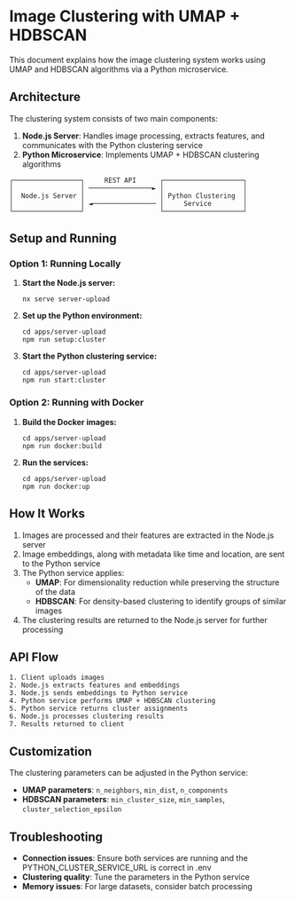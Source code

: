 # Image Clustering with UMAP + HDBSCAN

This document explains how the image clustering system works using UMAP and HDBSCAN algorithms via a Python microservice.

## Architecture

The clustering system consists of two main components:

1. **Node.js Server**: Handles image processing, extracts features, and communicates with the Python clustering service
2. **Python Microservice**: Implements UMAP + HDBSCAN clustering algorithms

```
┌─────────────────┐     REST API      ┌────────────────────┐
│                 │ ────────────────► │                    │
│  Node.js Server │                   │ Python Clustering  │
│                 │ ◄──────────────── │     Service        │
└─────────────────┘                   └────────────────────┘
```

## Setup and Running

### Option 1: Running Locally

1. **Start the Node.js server:**
   ```
   nx serve server-upload
   ```

2. **Set up the Python environment:**
   ```
   cd apps/server-upload
   npm run setup:cluster
   ```

3. **Start the Python clustering service:**
   ```
   cd apps/server-upload
   npm run start:cluster
   ```

### Option 2: Running with Docker

1. **Build the Docker images:**
   ```
   cd apps/server-upload
   npm run docker:build
   ```

2. **Run the services:**
   ```
   cd apps/server-upload
   npm run docker:up
   ```

## How It Works

1. Images are processed and their features are extracted in the Node.js server
2. Image embeddings, along with metadata like time and location, are sent to the Python service
3. The Python service applies:
   - **UMAP**: For dimensionality reduction while preserving the structure of the data
   - **HDBSCAN**: For density-based clustering to identify groups of similar images
4. The clustering results are returned to the Node.js server for further processing

## API Flow

```
1. Client uploads images
2. Node.js extracts features and embeddings
3. Node.js sends embeddings to Python service
4. Python service performs UMAP + HDBSCAN clustering
5. Python service returns cluster assignments
6. Node.js processes clustering results
7. Results returned to client
```

## Customization

The clustering parameters can be adjusted in the Python service:

- **UMAP parameters**: `n_neighbors`, `min_dist`, `n_components`
- **HDBSCAN parameters**: `min_cluster_size`, `min_samples`, `cluster_selection_epsilon`

## Troubleshooting

- **Connection issues**: Ensure both services are running and the PYTHON_CLUSTER_SERVICE_URL is correct in .env
- **Clustering quality**: Tune the parameters in the Python service
- **Memory issues**: For large datasets, consider batch processing 